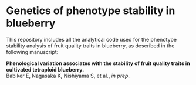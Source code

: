 # Genetics of phenotype stability in blueberry
This repository includes all the analytical code used for the phenotype stability analysis of fruit quality traits in blueberry, as described in the following manuscript:

**Phenological variation associates with the stability of fruit quality traits in cultivated tetraploid blueberry.**  
Babiker E, Nagasaka K, Nishiyama S, et al., *in prep*.

